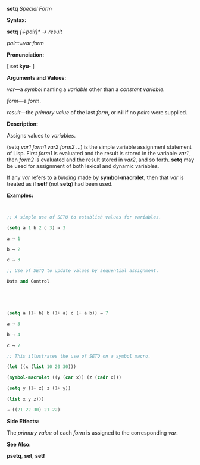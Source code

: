 **setq** *Special Form* 



**Syntax:** 



**setq** *\{↓pair\}*\* *→ result* 



*pair::*=*var form* 



**Pronunciation:** 



[ **set kyu-** ] 



**Arguments and Values:** 



*var*—a *symbol* naming a *variable* other than a *constant variable*. 



*form*—a *form*. 



*result*—the *primary value* of the last *form*, or **nil** if no *pairs* were supplied. 



**Description:** 



Assigns values to *variables*. 



(setq *var1 form1 var2 form2* ...) is the simple variable assignment statement of Lisp. First *form1* is evaluated and the result is stored in the variable *var1*, then *form2* is evaluated and the result stored in *var2*, and so forth. **setq** may be used for assignment of both lexical and dynamic variables. 



If any *var* refers to a *binding* made by **symbol-macrolet**, then that *var* is treated as if **setf** (not **setq**) had been used. 



**Examples:**
```lisp
 

;; A simple use of SETQ to establish values for variables. 

(setq a 1 b 2 c 3) → 3 

a → 1 

b → 2 

c → 3 

;; Use of SETQ to update values by sequential assignment. 

Data and Control 





(setq a (1+ b) b (1+ a) c (+ a b)) → 7 

a → 3 

b → 4 

c → 7 

;; This illustrates the use of SETQ on a symbol macro. 

(let ((x (list 10 20 30))) 

(symbol-macrolet ((y (car x)) (z (cadr x))) 

(setq y (1+ z) z (1+ y)) 

(list x y z))) 

→ ((21 22 30) 21 22) 


```
**Side Effects:** 



The *primary value* of each *form* is assigned to the corresponding *var*. 



**See Also:** 



**psetq**, **set**, **setf** 



